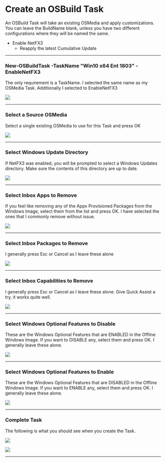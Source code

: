# Create an OSBuild Task

An OSBuild Task will take an existing OSMedia and apply customizations.  You can leave the BuildName blank, unless you have two different configurations where they will be named the same.

* Enable NetFX3
  * Reapply the latest Cumulative Update

---

### New-OSBuildTask -TaskName "Win10 x64 Ent 1803" -EnableNetFX3

The only requirement is a TaskName.  I selected the same name as my OSMedia Task.  Additionally I selected to EnableNetFX3

![](/assets/2018-07-20_0-30-43.png)

---

### Select a Source OSMedia

Select a single existing OSMedia to use for this Task and press OK

![](/assets/2018-07-19_23-51-57.png)

---

### Select Windows Update Directory

If NetFX3 was enabled, you will be prompted to select a Windows Updates directory.  Make sure the contents of this directory are up to date.

![](/assets/2018-07-20_0-35-20.png)

---

### Select Inbox Apps to Remove

If you feel like removing any of the Appx Provisioned Packages from the Windows Image, select them from the list and press OK.  I have selected the ones that I commonly remove without issue.

![](/assets/2018-07-23_22-26-57.png)

---

### Select Inbox Packages to Remove

I generally press Esc or Cancel as I leave these alone

![](/assets/2018-07-20_0-39-38.png)

---

### Select Inbox Capabilities to Remove

I generally press Esc or Cancel as I leave these alone.  Give Quick Assist a try, it works quite well.

![](/assets/2018-07-23_22-28-40.png)

---

### Select Windows Optional Features to Disable

These are the Windows Optional Features that are ENABLED in the Offline Windows Image.  If you want to DISABLE any, select them and press OK.  I generally leave these alone.

![](/assets/2018-07-23_22-29-26.png)

---

### Select Windows Optional Features to Enable

These are the Windows Optional Features that are DISABLED in the Offline Windows Image.  If you want to ENABLE any, select them and press OK.  I generally leave these alone.

![](/assets/2018-07-20_0-40-49.png)

---

### Complete Task

The following is what you should see when you create the Task.

![](/assets/2018-07-20_0-44-08b.png)

![](/assets/2018-07-20_0-44-08c.png)

---




